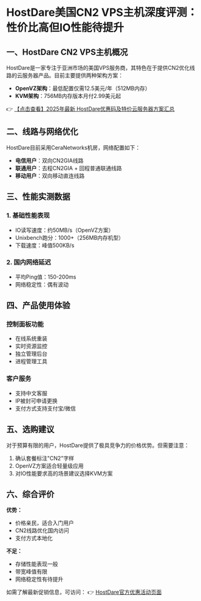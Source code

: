 # HostDare美国CN2 VPS主机深度评测：性价比高但IO性能待提升

## 一、HostDare CN2 VPS主机概况

HostDare是一家专注于亚洲市场的美国VPS服务商，其特色在于提供CN2优化线路的云服务器产品。目前主要提供两种架构方案：

- **OpenVZ架构**：最低配置仅需12.5美元/年（512MB内存）
- **KVM架构**：756MB内存版本月付2.99美元起

👉 [【点击查看】2025年最新 HostDare优惠码及特价云服务器方案汇总](https://bit.ly/hostdare)

## 二、线路与网络优化

HostDare目前采用CeraNetworks机房，网络配置如下：

- **电信用户**：双向CN2GIA线路
- **联通用户**：去程CN2GIA + 回程普通联通线路
- **移动用户**：双向移动直连线路

## 三、性能实测数据

### 1. 基础性能表现
- IO读写速度：约50MB/s（OpenVZ方案）
- Unixbench跑分：1000+（256MB内存机型）
- 下载速度：峰值500KB/s

### 2. 国内网络延迟
- 平均Ping值：150-200ms
- 网络稳定性：偶有波动

## 四、产品使用体验

### 控制面板功能
- 在线系统重装
- 实时资源监控
- 独立管理后台
- 进程管理工具

### 客户服务
- 支持中文客服
- IP被封可申请更换
- 支付方式支持支付宝/微信

## 五、选购建议

对于预算有限的用户，HostDare提供了极具竞争力的价格优势。但需要注意：

1. 确认套餐标注"CN2"字样
2. OpenVZ方案适合轻量级应用
3. 对IO性能要求高的场景建议选择KVM方案

## 六、综合评价

**优势：**
- 价格亲民，适合入门用户
- CN2线路优化国内访问
- 支付方式本地化

**不足：**
- 存储性能表现一般
- 带宽峰值有限
- 网络稳定性有待提升

如需了解最新促销信息，可访问：
👉 [HostDare官方优惠活动页面](https://bit.ly/hostdare)